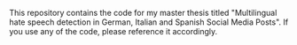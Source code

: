 This repository contains the code for my master thesis titled "Multilingual hate speech detection in German, Italian and Spanish Social Media Posts". 
If you use any of the code, please reference it accordingly. 
